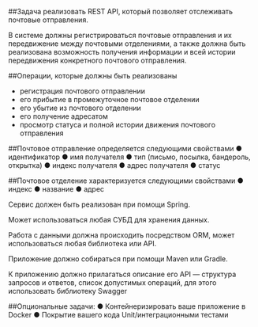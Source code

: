 ##Задача реализовать REST API, который позволяет
отслеживать почтовые отправления.

В системе должны регистрироваться почтовые
отправления и их передвижение
между почтовыми отделениями, а также должна быть
реализована возможность получения информации и
всей истории передвижения конкретного почтового
отправления.

##Операции, которые должны быть реализованы
* регистрация почтового отправлении
*	 его прибытие в промежуточное почтовое отделении
*	 его убытие из почтового отделении
*	 его получение адресатом
*	 просмотр статуса и полной истории движения почтового отправления

##Почтовое отправление определяется следующими
свойствами 
●	 идентификатор
●	 имя получателя
●	 тип (письмо, посылка, бандероль, открытка)
●	 индекс получателя
●	 адрес получателя
●	 статус

##Почтовое отделение характеризуется следующими
свойствами
●	 индекс
●	 название
●	 адрес




Сервис должен быть реализован при помощи Spring.

Может использоваться любая СУБД для хранения
данных.

Работа с данными должна происходить посредством
ORM, может использоваться любая библиотека или
API.

Приложение должно собираться при помощи Maven
или Gradle.

К приложению должно прилагаться описание его API —
структура запросов и ответов, список допустимых
операций, для этого использовать библиотеку Swagger

##Опциональные задачи: 
●	Контейнеризировать ваше приложение в Docker
●	Покрытие вашего кода Unit/интеграционными тестами

